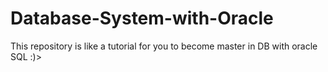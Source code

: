 # Database-System-with-Oracle
This repository is like a tutorial for you to become master in DB with oracle SQL :)>
